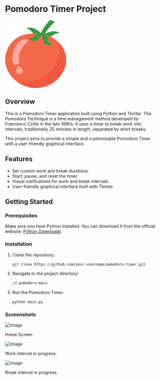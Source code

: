 # Pomodoro Timer Project

![Pomodoro Timer](tomato.png)

## Overview

This is a Pomodoro Timer application built using Python and Tkinter. The Pomodoro Technique is a time management method developed by Francesco Cirillo in the late 1980s. It uses a timer to break work into intervals, traditionally 25 minutes in length, separated by short breaks.

This project aims to provide a simple and customizable Pomodoro Timer with a user-friendly graphical interface.

## Features

- Set custom work and break durations.
- Start, pause, and reset the timer.
- Visual notifications for work and break intervals.
- User-friendly graphical interface built with Tkinter.

## Getting Started

### Prerequisites

Make sure you have Python installed. You can download it from the official website: [Python Downloads](https://www.python.org/downloads/)

### Installation

1. Clone the repository:

   ```bash
   git clone https://github.com/your-username/pomodoro-timer.git

2. Navigate to the project directory:

   ```bash
   cd pomodoro-main
3. Run the Pomodoro Timer:

   ```bash
   python main.py

### Screenshots


![image](https://github.com/guptaxvivek/pomodoro/assets/19484508/fc3d3cc1-c2ec-48fc-b20e-a0fc989a5d3e)

Home Screen 

![image](https://github.com/guptaxvivek/pomodoro/assets/19484508/df127c21-5879-4f5f-8b4a-9cbac846b4d9)

Work interval in progress.

![image](https://github.com/guptaxvivek/pomodoro/assets/19484508/976b40ee-b302-4de3-b8c6-4a8b96ae9696)

Break interval in progress.



